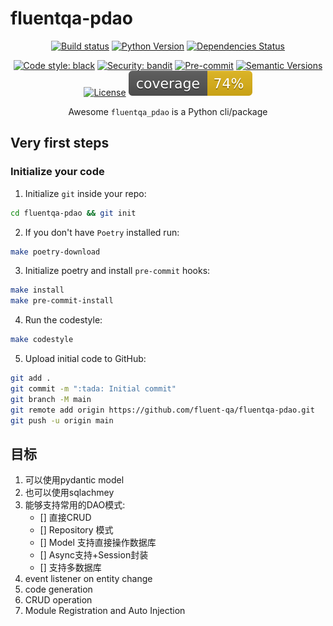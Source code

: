 # fluentqa-pdao

<div align="center">

[![Build status](https://github.com/fluent-qa/fluentqa-pdao/workflows/build/badge.svg?branch=master&event=push)](https://github.com/fluent-qa/fluentqa-pdao/actions?query=workflow%3Abuild)
[![Python Version](https://img.shields.io/pypi/pyversions/fluentqa-pdao.svg)](https://pypi.org/project/fluentqa-pdao/)
[![Dependencies Status](https://img.shields.io/badge/dependencies-up%20to%20date-brightgreen.svg)](https://github.com/fluent-qa/fluentqa-pdao/pulls?utf8=%E2%9C%93&q=is%3Apr%20author%3Aapp%2Fdependabot)

[![Code style: black](https://img.shields.io/badge/code%20style-black-000000.svg)](https://github.com/psf/black)
[![Security: bandit](https://img.shields.io/badge/security-bandit-green.svg)](https://github.com/PyCQA/bandit)
[![Pre-commit](https://img.shields.io/badge/pre--commit-enabled-brightgreen?logo=pre-commit&logoColor=white)](https://github.com/fluent-qa/fluentqa-pdao/blob/master/.pre-commit-config.yaml)
[![Semantic Versions](https://img.shields.io/badge/%20%20%F0%9F%93%A6%F0%9F%9A%80-semantic--versions-e10079.svg)](https://github.com/fluent-qa/fluentqa-pdao/releases)
[![License](https://img.shields.io/github/license/fluent-qa/fluentqa-pdao)](https://github.com/fluent-qa/fluentqa-pdao/blob/master/LICENSE)
![Coverage Report](assets/images/coverage.svg)

Awesome `fluentqa_pdao` is a Python cli/package 

</div>

## Very first steps

### Initialize your code

1. Initialize `git` inside your repo:

```bash
cd fluentqa-pdao && git init
```

2. If you don't have `Poetry` installed run:

```bash
make poetry-download
```

3. Initialize poetry and install `pre-commit` hooks:

```bash
make install
make pre-commit-install
```

4. Run the codestyle:

```bash
make codestyle
```

5. Upload initial code to GitHub:

```bash
git add .
git commit -m ":tada: Initial commit"
git branch -M main
git remote add origin https://github.com/fluent-qa/fluentqa-pdao.git
git push -u origin main
```

## 目标

1. 可以使用pydantic model
2. 也可以使用sqlachmey
3. 能够支持常用的DAO模式:
   - [] 直接CRUD
   - [] Repository 模式
   - [] Model 支持直接操作数据库
   - [] Async支持+Session封装
   - [] 支持多数据库
4. event listener on entity change
5. code generation
6. CRUD operation 
7. Module Registration and Auto Injection 
